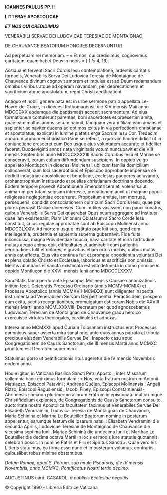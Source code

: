**IOANNES PAULUS PP. II**

**LITTERAE** **APOSTOLICAE**

***ET NOS QUI CREDIDIMUS***

VENERABILI SERVAE DEI LUDOVICAE TERESIAE DE MONTAIGNAC

DE CHAUVANCE BEATORUM HONORES DECERNUNTUR

Ad perpetuam rei memoriam. – « Et nos, qui credidimus, cognovimus caritatem, quam habet Deus in nobis » ( *1 Io* 4, 16).

Assidua et ferventi Sacri Cordis Iesu contemplatione, ardentis caritatis fornacis, Venerabilis Serva Dei Ludovica Teresia de Montaignac de Chauvance divinum cognovit amorem et impulsa est ad Deum redamandum omnibus viribus atque ad operam navandam, per deprecationem et sacrificium atque apostolatum, regni Christi aedificationi.

Antiquo et nobili genere nata est in urbe sermone patrio appellata Le-Havre-de-Grace, in dioecesi Rothomagensi, die XIV mensis Maii anno MDCCCXX eodemque die baptismatis accepit sacramentum. Ad eius formationem contulerunt parentes, boni sacerdotes et praesertim amita, quae eam multos annos secum habuit, tamquam veram filiam eam amans et sapienter ac naviter ducens ad optimos exitus in via perfectionis christianae et apostolatus, explicati in lumine pietatis erga Sacrum Iesu Cor. Tredecim annorum primum eucharistico Pane se refecit, a quo vim haurire didicit ut in coniunctione cresceret cum Deo usque eius voluntatem accurate et fideliter faceret. Duodeviginti annos nata virginitatis votum nuncupavit et die VIII mensis Septembris anno MDCCCXXXXIII Sacris Cordibus Iesu et Mariae se consecravit, eorum cultum diffundendum suscipiens. In oppido vulgo appellato Montluçon in dioecesi Molinensi, ubi cum familia domicilium collocaverat, cum loci sacerdotibus et Episcopo approbante impensae se dedidit industriae apostolicae et beneficae, ecclesias pauperes adiuvando, orphanotrophium instituendo et puellas christianam doctrinam docendo. Eodem tempore provexit Adorationem Emendatricem et, volens saluti animarum per totam seipsam interesse, precationem auxit ut magnae populi religiosae neglegentiae occurreret. Propositum amitae, iam mortuae, persequens, condidit consociationern cultricum Sacri Cordis Iesu, quae per plures pervasit Galliae dioeceses. Cum inutiles vasissent non pauci conatus, quibus Venerabilis Serva Dei quaerebat Opus suum aggregare ad Instituta quae iam exsistebant, Piam Unionem Oblatarum a Sacro Corde Iesu constituit, cuius regulae approbatae sunt ab Episcopo Molinensi anno MDCCCLXXIV. Ad mortem usque Instituto praefuit suo, quod cum intellegentia, prudentia et sapientia superna gubernavit. Fide fulta inconcussa, magna Providentiae fiducia, nava caritate et mira fortitudine multas aequo animo obiit difficultates et admirabili cum patientia aegritudines tulit et dolores, e gravibus etiam ortos morbis, quibus multis annis est affecta. Eius vita continua fuit et prompta oboedientia voluntati Dei et plena oblatio Christo et Ecclesiae, laborious et sacrificiis non omissis. Meritis abundans et sancta existimata est vita defuncta in domo principe in oppido Montluçon die XXVII mensis Iunii anno MDCCCLXXXV.

Sanctitatis fama perdurante Episcopus Molinensis Causae canonizationis initium fecit. Celebratis Processu Ordinario (annis MCMV-MCMIX) et Processu Apostolico (annis MCMXVII-MCMXXI) sunt diligenter inspecta instrumenta ad Venerabilem Servam Dei pertinentia. Peractis dein, prospero cum exitu, suetis recognitionibus, promulgatum est coram Nobis die XXVIII mensis Martii anno MCMLXXXVIII, Decretum per quod agnoscebamus Ludovicam Teresiam de Montaignac de Chauvance gradu heroico exercuisse virtutes theologales, cardinales et adnexas.

Interea anno MCMXXII apud Curiam Tolosanam instructus erat Processus canonicus super asserta mira sanatione, ante duos annos patrata et tributa precibus eiusdem Venerabilis Servae Dei. Inspecto casu apud Congregationem de Causis Sanctorum, die III mensis Martii anno MCMXC proditum est Decretum super miro.

Statuimus porro ut beatificationis ritus ageretur die IV mensis Novembris eodem anno.

Hodie igitur, in Vaticana Basilica Sancti Petri Apostoli, inter Missarum sollemnia hanc ediximus formulam : « Nos, vota fratrum nostrorum Antonii Mattiazzo, Episcopi Patavini ; Andreae Quélen, Episcopi Molinensis ; Angeli Rizzo, Episcopi Ragusiensis ; Iacobi Fihey, Episcopi Constantiensis-Abrincesis : necnon plurimorum aliorum Fratrum in episcopatu multorumque Christifidelium explentes, de Congregationis de Causis Sanctorum consulto, auctoritate nostra Apostolica facultatem facimus ut Venerabiles Servae Dei Elisabeth Vendramini, Ludovica Teresia de Montaignac de Chauvance, Maria Schininà et Martha Le Bouteiller Beatorum nomine in posterum appellentur, earumque festum die ipsarum natali : Elisabeth Vendramini die secunda Aprilis, Ludovicae Teresiae de Montaignac de Chauvance die vicesima septima Iunii, Mariae Schininà die undecima Iunii et Marthae Le Bouteiller die decima octava Martii in locis et modis iure statutis quotannis celebrari possit. In nomine Patris et Filii et Spiritus Sancti ». Quae vero his Litteris statuimus, ea firma esse nunc et in posterum volumus, contrariis quibuslibet rebus minime obstantibus.

*Datum Romae, apud S. Petrum, sub anulo Piscatoris, die IV mensis Novembris, anno MCMXC, Pontificatus Nostri tertio decimo.*

AUGUSTINUS card. CASAROLI *a publicis Ecclesiae negotiis*

© Copyright 1990 - Libreria Editrice Vaticana